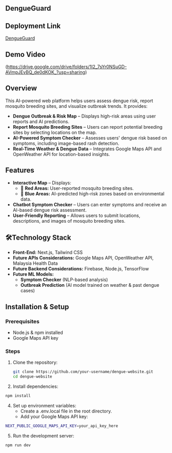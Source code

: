 ## DengueGuard
## Deployment Link
[DengueGuard](https://dengueguard.vercel.app/)

## Demo Video
(https://drive.google.com/drive/folders/1I2_7sYr0NSuGD-AVmpJEvBQ_de0dKOK_?usp=sharing)

## Overview
This AI-powered web platform helps users assess dengue risk, report mosquito breeding sites, and visualize outbreak trends. It provides:
- **Dengue Outbreak & Risk Map** – Displays high-risk areas using user reports and AI predictions.
- **Report Mosquito Breeding Sites** – Users can report potential breeding sites by selecting locations on the map.
- **AI-Powered Symptom Checker** – Assesses users' dengue risk based on symptoms, including image-based rash detection.
- **Real-Time Weather & Dengue Data** – Integrates Google Maps API and OpenWeather API for location-based insights.

## Features
- **Interactive Map** – Displays:
  - 🔴 **Red Areas:** User-reported mosquito breeding sites.
  - 🔵 **Blue Areas:** AI-predicted high-risk zones based on environmental data.
- **Chatbot Symptom Checker** – Users can enter symptoms and receive an AI-based dengue risk assessment.  
- **User-Friendly Reporting** – Allows users to submit locations, descriptions, and images of mosquito breeding sites.

## 🛠Technology Stack
- **Front-End:** Next.js, Tailwind CSS
- **Future APIs Considerations:** Google Maps API, OpenWeather API, Malaysia Health Data
- **Future Backend Considerations:** Firebase, Node.js, TensorFlow
- **Future ML Models:**
  - **Symptom Checker** (NLP-based analysis)
  - **Outbreak Prediction** (AI model trained on weather & past dengue cases)

## Installation & Setup
### Prerequisites
- Node.js & npm installed
- Google Maps API key

### Steps
1. Clone the repository:
   ```sh
   git clone https://github.com/your-username/dengue-website.git
   cd dengue-website
   ```
   
2. Install dependencies:
  ```sh
  npm install
  ```

4. Set up environment variables:
    - Create a .env.local file in the root directory.
    - Add your Google Maps API key:
  
  ```sh
  NEXT_PUBLIC_GOOGLE_MAPS_API_KEY=your_api_key_here
  ```

5. Run the development server:
  ```sh
  npm run dev
  ```
